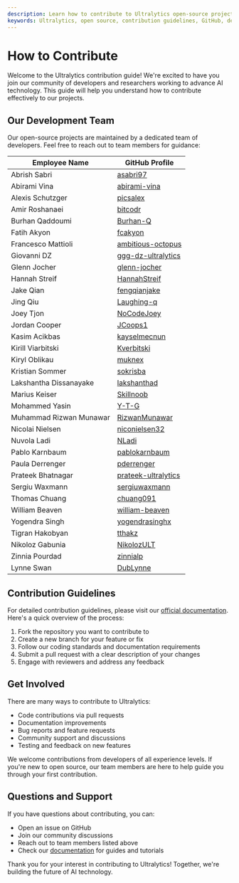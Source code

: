 ```yaml
---
description: Learn how to contribute to Ultralytics open-source projects and connect with our development team. Follow our guidelines to make meaningful contributions to our AI ecosystem.
keywords: Ultralytics, open source, contribution guidelines, GitHub, development team, AI, machine learning, collaboration
---
```


# How to Contribute

Welcome to the Ultralytics contribution guide! We're excited to have you join our community of developers and researchers working to advance AI technology. This guide will help you understand how to contribute effectively to our projects.

## Our Development Team

Our open-source projects are maintained by a dedicated team of developers. Feel free to reach out to team members for guidance:

| Employee Name           | GitHub Profile                                                |
| ----------------------- | ------------------------------------------------------------- |
| Abrish Sabri            | [asabri97](https://github.com/asabri97)                       |
| Abirami Vina            | [abirami-vina](https://github.com/abirami-vina)               |
| Alexis Schutzger        | [picsalex](https://github.com/picsalex)                       |
| Amir Roshanaei          | [bitcodr](https://github.com/bitcodr)                         |
| Burhan Qaddoumi         | [Burhan-Q](https://github.com/Burhan-Q)                       |
| Fatih Akyon             | [fcakyon](https://github.com/fcakyon)                         |
| Francesco Mattioli      | [ambitious-octopus](https://github.com/ambitious-octopus)     |
| Giovanni DZ             | [ggg-dz-ultralytics](https://github.com/ggg-dz-ultralytics)   |
| Glenn Jocher            | [glenn-jocher](https://github.com/glenn-jocher)               |
| Hannah Streif           | [HannahStreif](https://github.com/HannahStreif)               |
| Jake Qian               | [fengqianjake](https://github.com/fengqianjake)               |
| Jing Qiu                | [Laughing-q](https://github.com/Laughing-q)                   |
| Joey Tjon               | [NoCodeJoey](https://github.com/NoCodeJoey)                   |
| Jordan Cooper           | [JCoops1](https://github.com/JCoops1)                         |
| Kasim Acikbas           | [kayselmecnun](https://github.com/kayselmecnun)               |
| Kirill Viarbitski       | [Kverbitski](https://github.com/Kverbitski)                   |
| Kiryl Oblikau           | [muknex](https://github.com/munknex)                          |
| Kristian Sommer         | [sokrisba](https://github.com/sokrisba)                       |
| Lakshantha Dissanayake  | [lakshanthad](https://github.com/lakshanthad)                 |
| Marius Keiser           | [Skillnoob](https://github.com/Skillnoob)                     |
| Mohammed Yasin          | [Y-T-G](https://github.com/Y-T-G)                             |
| Muhammad Rizwan Munawar | [RizwanMunawar](https://github.com/RizwanMunawar)             |
| Nicolai Nielsen         | [niconielsen32](https://github.com/niconielsen32)             |
| Nuvola Ladi             | [NLadi](https://github.com/NLadi)                             |
| Pablo Karnbaum          | [pablokarnbaum](https://github.com/pablokarnbaum)             |
| Paula Derrenger         | [pderrenger](https://github.com/pderrenger)                   |
| Prateek Bhatnagar       | [prateek-ultralytics](https://github.com/prateek-ultralytics) |
| Sergiu Waxmann          | [sergiuwaxmann](https://github.com/sergiuwaxmann)             |
| Thomas Chuang           | [chuang091](https://github.com/chuang091)                     |
| William Beaven          | [william-beaven](https://github.com/william-beaven)           |
| Yogendra Singh          | [yogendrasinghx](https://github.com/yogendrasinghx)           |
| Tigran Hakobyan         | [tthakz](https://github.com/tthakz)                           |
| Nikoloz Gabunia         | [NikolozULT](https://github.com/NikolozULT)                   |
| Zinnia Pourdad          | [zinnialp](https://github.com/zinnialp)                       |
| Lynne Swan | [DubLynne](https://github.com/DubLynne) |

## Contribution Guidelines

For detailed contribution guidelines, please visit our [official documentation](https://docs.ultralytics.com/help/contributing/). Here's a quick overview of the process:

1. Fork the repository you want to contribute to
2. Create a new branch for your feature or fix
3. Follow our coding standards and documentation requirements
4. Submit a pull request with a clear description of your changes
5. Engage with reviewers and address any feedback

## Get Involved

There are many ways to contribute to Ultralytics:

- Code contributions via pull requests
- Documentation improvements
- Bug reports and feature requests
- Community support and discussions
- Testing and feedback on new features

We welcome contributions from developers of all experience levels. If you're new to open source, our team members are here to help guide you through your first contribution.

## Questions and Support

If you have questions about contributing, you can:

- Open an issue on GitHub
- Join our community discussions
- Reach out to team members listed above
- Check our [documentation](https://docs.ultralytics.com/) for guides and tutorials

Thank you for your interest in contributing to Ultralytics! Together, we're building the future of AI technology.
